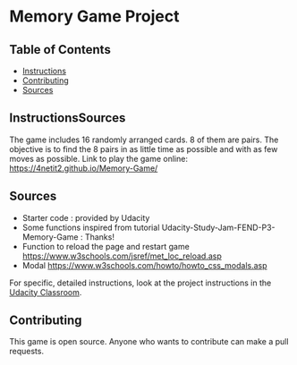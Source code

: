 # Memory Game Project

## Table of Contents

* [Instructions](#instructions)
* [Contributing](#contributing)
* [Sources](#sources)

## InstructionsSources

The game includes 16 randomly arranged cards. 8 of them are pairs. The objective is to find the 8 pairs in as little time as possible and with as few moves as possible.
Link to play the game online: https://4netit2.github.io/Memory-Game/

## Sources
* Starter code : provided by Udacity
* Some functions inspired from tutorial Udacity-Study-Jam-FEND-P3-Memory-Game : Thanks!
* Function to reload the page and restart game https://www.w3schools.com/jsref/met_loc_reload.asp
* Modal https://www.w3schools.com/howto/howto_css_modals.asp

For specific, detailed instructions, look at the project instructions in the [Udacity Classroom](https://classroom.udacity.com/me).

## Contributing

This game is open source. Anyone who wants to contribute can make a pull requests.


